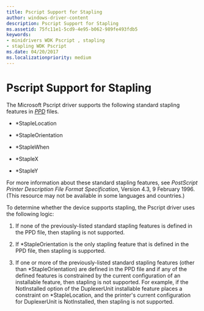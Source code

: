```yaml
---
title: Pscript Support for Stapling
author: windows-driver-content
description: Pscript Support for Stapling
ms.assetid: 75fc11e1-5cd9-4e95-b062-989fe493fdb5
keywords:
- minidrivers WDK Pscript , stapling
- stapling WDK Pscript
ms.date: 04/20/2017
ms.localizationpriority: medium
---
```


# Pscript Support for Stapling





The Microsoft Pscript driver supports the following standard stapling features in [*PPD*](https://msdn.microsoft.com/library/windows/hardware/ff556325#wdkgloss-postscript-printer-description--ppd-) files.

-   \*StapleLocation

-   \*StapleOrientation

-   \*StapleWhen

-   \*StapleX

-   \*StapleY

For more information about these standard stapling features, see *PostScript Printer Description File Format Specification*, Version 4.3, 9 February 1996. (This resource may not be available in some languages and countries.)

To determine whether the device supports stapling, the Pscript driver uses the following logic:

1.  If none of the previously-listed standard stapling features is defined in the PPD file, then stapling is not supported.

2.  If \*StapleOrientation is the only stapling feature that is defined in the PPD file, then stapling is supported.

3.  If one or more of the previously-listed standard stapling features (other than \*StapleOrientation) are defined in the PPD file and if any of the defined features is constrained by the current configuration of an installable feature, then stapling is not supported. For example, if the NotInstalled option of the DuplexerUnit installable feature places a constraint on \*StapleLocation, and the printer's current configuration for DuplexerUnit is NotInstalled, then stapling is not supported.

 

 




